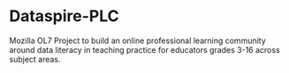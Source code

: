 # Dataspire-PLC
Mozilla OL7 Project to build an online professional learning community around data literacy in teaching practice for educators grades 3-16 across subject areas.
